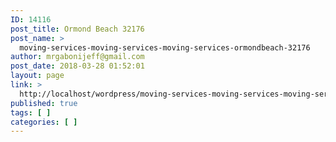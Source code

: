 ```yaml
---
ID: 14116
post_title: Ormond Beach 32176
post_name: >
  moving-services-moving-services-moving-services-ormondbeach-32176
author: mrgabonijeff@gmail.com
post_date: 2018-03-28 01:52:01
layout: page
link: >
  http://localhost/wordpress/moving-services-moving-services-moving-services-ormondbeach-32176/
published: true
tags: [ ]
categories: [ ]
---
```

